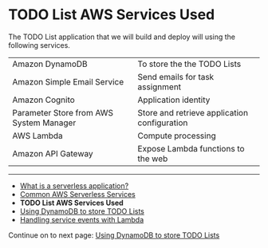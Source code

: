 # TODO List AWS Services Used

The TODO List application that we will build and deploy will using the following services.

|||
|-|-|
| Amazon DynamoDB | To store the the TODO Lists |
| Amazon Simple Email Service | Send emails for task assignment |
| Amazon Cognito | Application identity |
| Parameter Store from AWS System Manager | Store and retrieve application configuration |
| AWS Lambda | Compute processing |
| Amazon API Gateway | Expose Lambda functions to the web |

<!-- Generated Navigation -->
---

* [What is a serverless application?](./WhatIsServerless.md)
* [Common AWS Serverless Services](./CommonServerlessServices.md)
* **TODO List AWS Services Used**
* [Using DynamoDB to store TODO Lists](../DynamoDBModule/WhatIsDynamoDB.md)
* [Handling service events with Lambda](../StreamProcessing/ServiceEvents.md)

Continue on to next page: [Using DynamoDB to store TODO Lists](./DynamoDBModule/WhatIsDynamoDB.md)

